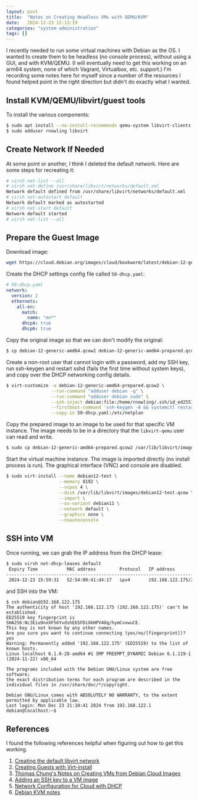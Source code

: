 ```yaml
---
layout: post
title:  "Notes on Creating Headless VMs with QEMU/KVM"
date:   2024-12-23 12:13:19
categories: "system administration"
tags: []
---
```


I recently needed to run some virtual machines with Debian as the OS. I wanted to create them to be headless (no console
process), without using a GUI, and with KVM/QEMU.  (I will eventually need to get this working on an arm64 system, none of
which Vagrant, Virtualbox, etc. support.)  I'm recording some notes here for myself since a number of the resources I found
helped point in the right direction but didn't do exactly what I wanted.

## Install KVM/QEMU/libvirt/guest tools
To install the various components:

```bash
$ sudo apt install --no-install-recommends qemu-system libvirt-clients libvirt-daemon-system libguestfs-tools
$ sudo adduser rnowling libvirt
```

## Create Network If Needed
At some point or another, I think I deleted the default network.  Here are some steps for recreating it:

```bash
# virsh net-list --all
# virsh net-define /usr/share/libvirt/networks/default.xml
Network default defined from /usr/share/libvirt/networks/default.xml
# virsh net-autostart default
Network default marked as autostarted
# virsh net-start default
Network default started
# virsh net-list --all
```

## Prepare the Guest Image
Download image:

```bash
wget https://cloud.debian.org/images/cloud/bookworm/latest/debian-12-generic-amd64.qcow2
```

Create the DHCP settings config file called `50-dhcp.yaml`:

```yml
# 50-dhcp.yaml
network:
  version: 2
  ethernets:
    all-en:
      match:
        name: "en*"
      dhcp4: true
      dhcp6: true
```

Copy the original image so that we can don't modify the original:
```bash
$ cp debian-12-generic-amd64.qcow2 debian-12-generic-amd64-prepared.qcow2
```

Create a non-root user that cannot login with a password, add my SSH key,
run ssh-keygen and restart sshd (fails the first time without system keys),
and copy over the DHCP networking config details.

```bash
$ virt-customize -a debian-12-generic-amd64-prepared.qcow2 \
                 --run-command "adduser debian -q" \
                 --run-command "adduser debian sudo" \
                 --ssh-inject debian:file:/home/rnowling/.ssh/id_ed25519.pub \
                 --firstboot-command 'ssh-keygen -A && systemctl restart sshd' \
                 --copy-in 50-dhcp.yaml:/etc/netplan
```

Copy the prepared image to an image to be used for that specific VM instance. The
image needs to be in a directory that the `libvirt-qemu` user can read and write.

```bash
$ sudo cp debian-12-generic-amd64-prepared.qcow2 /var/lib/libvirt/images/debian12-test.qcow
```

Start the virtual machine instance.  The image is imported directly (no install process
is run).  The graphical interface (VNC) and console are disabled.

```bash
$ sudo virt-install --name debian12-test \
                    --memory 8192 \
                    --vcpus 4 \
                    --disk /var/lib/libvirt/images/debian12-test.qcow \
                    --import \
                    --os-variant debian11 \
                    --network default \
                    --graphics none \
                    --noautoconsole
```

## SSH into VM
Once running, we can grab the IP address from the DHCP lease:

```bash
$ sudo virsh net-dhcp-leases default
 Expiry Time           MAC address         Protocol   IP address           Hostname   Client ID or DUID
------------------------------------------------------------------------------------------------------------------------------------------------
 2024-12-23 15:59:31   52:54:00:41:d4:17   ipv4       192.168.122.175/24   -          ff:56:50:4d:98:00:02:00:00:ab:11:e1:1e:c0:68:36:f5:c2:9c
```

and SSH into the VM:

```
$ ssh debian@192.168.122.175 
The authenticity of host '192.168.122.175 (192.168.122.175)' can't be established.
ED25519 key fingerprint is SHA256:Nc3Eiu9nxXF56YvdshEb5FDiXkHPV4Oq/hymCvxwuCE.
This key is not known by any other names.
Are you sure you want to continue connecting (yes/no/[fingerprint])? yes
Warning: Permanently added '192.168.122.175' (ED25519) to the list of known hosts.
Linux localhost 6.1.0-28-amd64 #1 SMP PREEMPT_DYNAMIC Debian 6.1.119-1 (2024-11-22) x86_64

The programs included with the Debian GNU/Linux system are free software;
the exact distribution terms for each program are described in the
individual files in /usr/share/doc/*/copyright.

Debian GNU/Linux comes with ABSOLUTELY NO WARRANTY, to the extent
permitted by applicable law.
Last login: Mon Dec 23 21:10:41 2024 from 192.168.122.1
debian@localhost:~$
```

## References
I found the following references helpful when figuring out how to get this working.

1. [Creating the default libvirt network](https://wiki.libvirt.org/Networking.html#id1)
1. [Creating Guests with Virt-install](https://docs.redhat.com/en/documentation/red_hat_enterprise_linux/7/html/virtualization_deployment_and_administration_guide/sect-guest_virtual_machine_installation_overview-creating_guests_with_virt_install#sect-Guest_virtual_machine_installation_from_Network_location)
1. [Thomas Chung's Notes on Creating VMs from Debian Cloud Images](https://wiki.debian.org/ThomasChung/CloudImage)
1. [Adding an SSH key to a VM image](https://www.cyberciti.biz/faq/how-to-add-ssh-public-key-to-qcow2-linux-cloud-images-using-virt-sysprep/)
1. [Network Configuration for Cloud with DHCP](https://www.debian.org/doc/manuals/debian-reference/ch05.en.html#_the_modern_network_configuration_for_cloud_with_dhcp)
1. [Debian KVM notes](https://wiki.debian.org/KVM)
